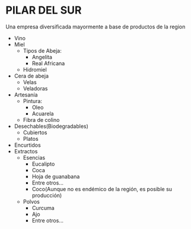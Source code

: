 # PILAR DEL SUR

Una empresa diversificada mayormente a base de productos de la region 

* Vino
* Miel
    * Tipos de Abeja:
        * Angelita
        * Real Africana
    * Hidromiel
* Cera de abeja
    * Velas
    * Veladoras
* Artesanía
    * Pintura: 
        * Oleo
        * Acuarela
    * Fibra de colino
* Desechables(Biodegradables)
    * Cubiertos
    * Platos
* Encurtidos
* Extractos
    * Esencias 
        * Eucalipto
        * Coca
        * Hoja de guanabana
        * Entre otros...
        * Coco(Aunque no es endémico de la región, es posible su producción)
    * Polvos
        * Curcuma
        * Ajo
        * Entre otros...


